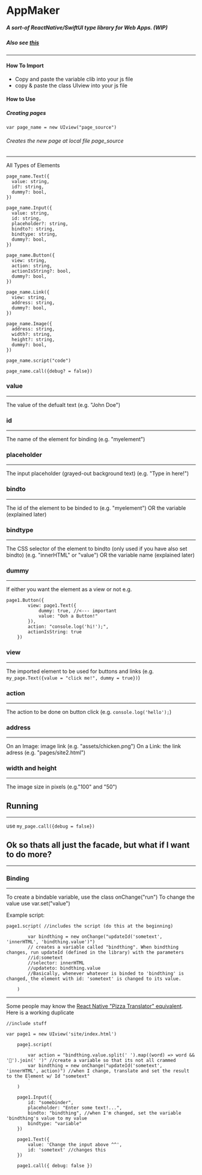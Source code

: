 # AppMaker
##### A sort-of ReactNative/SwiftUI type library for Web Apps. (WIP)
##### Also see [this](https://github.com/FISHARMNIC/AppMaker/blob/main/Learn.md)
---
#### How To Import
- Copy and paste the variable clib into your js file
- copy & paste the class UIview into your js file
#### How to Use
##### Creating pages
``` 
var page_name = new UIview("page_source") 
```
###### Creates the new page at local file page_source
--- 
All Types of Elements
``` 
page_name.Text({
  value: string,
  id?: string,
  dummy?: bool,
})

page_name.Input({
  value: string,
  id: string,
  placeholder?: string,
  bindto?: string,
  bindtype: string,
  dummy?: bool,
})

page_name.Button({
  view: string,
  action: string,
  actionIsString?: bool,
  dummy?: bool,
})

page_name.Link({
  view: string,
  address: string,
  dummy?: bool,
})

page_name.Image({
  address: string,
  width?: string,
  height?: string,
  dummy?: bool,
})

page_name.script("code") 

page_name.call({debug? = false})
```
### value
---
The value of the defualt text (e.g. "John Doe")

### id
---
The name of the element for binding (e.g. "myelement")

### placeholder
---
The input placeholder (grayed-out background text) (e.g. "Type in here!")

### bindto
---
The id of the element to be binded to (e.g. "myelement")
OR the variable (explained later)

### bindtype
---
The CSS selector of the element to bindto (only used if you have also set bindto) (e.g. "innerHTML" or "value")
OR the variable name (explained later)

### dummy
---
If either you want the element as a view or not 
e.g.
```
page1.Button({
        view: page1.Text({
            dummy: true, //<--- important
            value: "Ooh a Button!" 
        }),
        action: "console.log('hi!');",
        actionIsString: true
    })
```
### view
---
The imported element to be used for buttons and links (e.g. `my_page.Text({value = "click me!", dummy = true})`)

### action
---
The action to be done on button click (e.g. `console.log('hello');`)

### address
---
On an Image: image link (e.g. "assets/chicken.png")
On a Link: the link adress (e.g. "pages/site2.html")

### width and height
---
The image size in pixels (e.g."100" and "50")

## Running
---
use `my_page.call({debug = false})`

## Ok so thats all just the facade, but what if I want to do more?
---
### Binding
---
To create a bindable variable, use the class onChange("run")
To change the value use var.set("value")

Example script:
```
page1.script( //includes the script (do this at the beginning)
        `
        var bindthing = new onChange("updateId('sometext', 'innerHTML', 'bindthing.value')")
        // creates a variable called "bindthing". When bindthing changes, run updateId (defined in the library) with the parameters
        //id:sometext
        //selector: innerHTML
        //updateto: bindthing.value
        //Basically, whenever whatever is binded to 'bindthing' is changed, the element with id: 'sometext' is changed to its value.
        `
    )
```
---
Some people may know the [React Native "Pizza Translator" equivalent](https://reactnative.dev/docs/handling-text-input). Here is a working duplicate
```
//include stuff

var page1 = new UIview('site/index.html')

    page1.script(
        `
        var action = "bindthing.value.split(' ').map((word) => word && '🍕').join(' ')" //create a variable so that its not all crammed
        var bindthing = new onChange("updateId('sometext', 'innerHTML', action)") //when I change, translate and set the result to the Element w/ Id "sometext"
        `
    )

    page1.Input({
        id: "somebinder",
        placeholder: "Enter some text!...",
        bindto: "bindthing", //when I'm changed, set the variable 'bindthing's value to my value
        bindtype: "variable"
    })

    page1.Text({
        value: 'Change the input above ^^',
        id: 'sometext' //changes this
    })

    page1.call({ debug: false })
```

